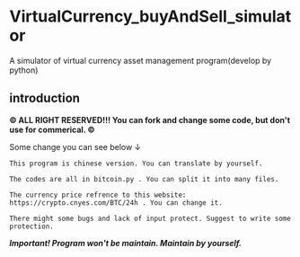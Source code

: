 # VirtualCurrency_buyAndSell_simulator
A simulator of virtual currency asset management program(develop by python)

## introduction
<b> &copy; ALL RIGHT RESERVED!!! You can fork and change some code, but don't use for commerical. &copy;</b>

Some change you can see below ↓

 `This program is chinese version. You can translate by yourself.  `

 `The codes are all in bitcoin.py . You can split it into many files. `

 `The currency price refrence to this website: https://crypto.cnyes.com/BTC/24h . You can change it. `

 `There might some bugs and lack of input protect. Suggest to write some protection. `


<b><i>Important! Program won't be maintain. Maintain by yourself.</i></b>
